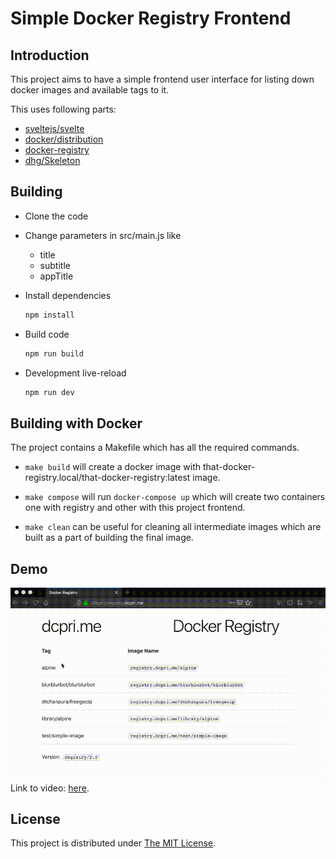 # Simple Docker Registry Frontend

## Introduction

This project aims to have a simple frontend user interface for listing down
docker images and available tags to it.

This uses following parts:
* [sveltejs/svelte](https://github.com/sveltejs/svelte)
* [docker/distribution](https://github.com/docker/distribution)
* [docker-registry](https://docs.docker.com/registry/spec/api/)
* [dhg/Skeleton](https://github.com/dhg/Skeleton/)

## Building

* Clone the code
* Change parameters in src/main.js like
  * title
  * subtitle
  * appTitle

* Install dependencies
  ```bash
  npm install
  ```

* Build code
  ```bash
  npm run build
  ```

* Development live-reload
  ```bash
  npm run dev
  ```

## Building with Docker

The project contains a Makefile which has all the required commands.

* `make build` will create a docker image with
that-docker-registry.local/that-docker-registry:latest image.

* `make compose` will run `docker-compose up` which will create two
containers one with registry and other with this project frontend.

* `make clean` can be useful for cleaning all intermediate images
which are built as a part of building the final image.

## Demo

![demo.gif](demo.gif)
Link to video: [here](https://vimeo.com/308584485).

## License

This project is distributed under [The MIT License](LICENSE).
